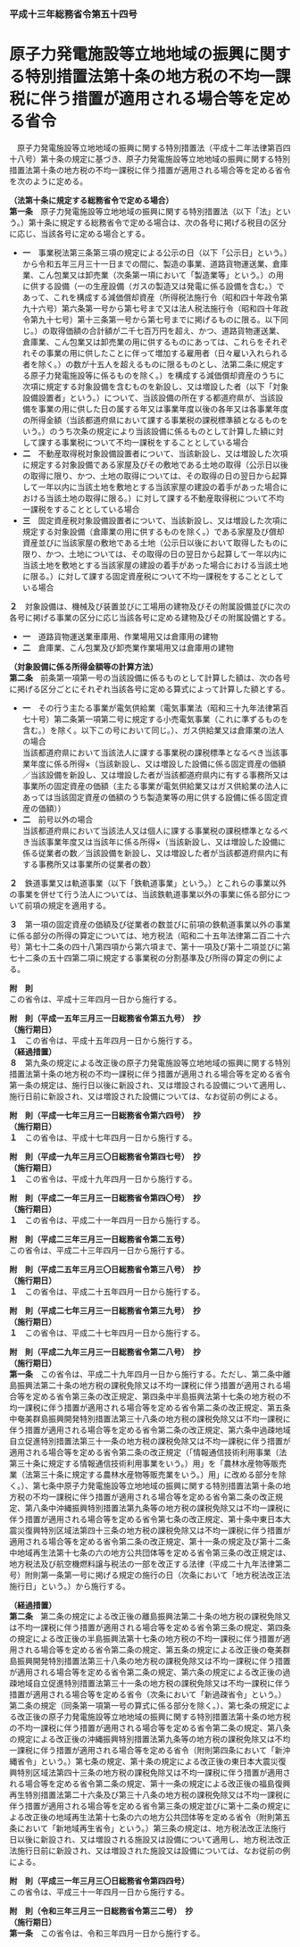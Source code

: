 ### 平成十三年総務省令第五十四号  
# 原子力発電施設等立地地域の振興に関する特別措置法第十条の地方税の不均一課税に伴う措置が適用される場合等を定める省令  
　原子力発電施設等立地地域の振興に関する特別措置法（平成十二年法律第百四十八号）第十条の規定に基づき、原子力発電施設等立地地域の振興に関する特別措置法第十条の地方税の不均一課税に伴う措置が適用される場合等を定める省令を次のように定める。  
  
**（法第十条に規定する総務省令で定める場合）**  
**第一条**　原子力発電施設等立地地域の振興に関する特別措置法（以下「法」という。）第十条に規定する総務省令で定める場合は、次の各号に掲げる税目の区分に応じ、当該各号に定める場合とする。  
* **一**　事業税法第三条第三項の規定による公示の日（以下「公示日」という。）から令和五年三月三十一日までの間に、製造の事業、道路貨物運送業、倉庫業、こん包業又は卸売業（次条第一項において「製造業等」という。）の用に供する設備（一の生産設備（ガスの製造又は発電に係る設備を含む。）であって、これを構成する減価償却資産（所得税法施行令（昭和四十年政令第九十六号）第六条第一号から第七号まで又は法人税法施行令（昭和四十年政令第九十七号）第十三条第一号から第七号までに掲げるものに限る。以下同じ。）の取得価額の合計額が二千七百万円を超え、かつ、道路貨物運送業、倉庫業、こん包業又は卸売業の用に供するものにあっては、これらをそれぞれその事業の用に供したことに伴って増加する雇用者（日々雇い入れられる者を除く。）の数が十五人を超えるものに限るものとし、法第二条に規定する原子力発電施設等に係るものを除く。）を構成する減価償却資産のうちに次項に規定する対象設備を含むものを新設し、又は増設した者（以下「対象設備設置者」という。）について、当該設備の所在する都道府県が、当該設備を事業の用に供した日の属する年又は事業年度以後の各年又は各事業年度の所得金額（当該都道府県において課する事業税の課税標準額となるものをいう。）のうち次条の規定により当該設備に係るものとして計算した額に対して課する事業税について不均一課税をすることとしている場合  
* **二**　不動産取得税対象設備設置者について、当該新設し、又は増設した次項に規定する対象設備である家屋及びその敷地である土地の取得（公示日以後の取得に限り、かつ、土地の取得については、その取得の日の翌日から起算して一年以内に当該土地を敷地とする当該家屋の建設の着手があった場合における当該土地の取得に限る。）に対して課する不動産取得税について不均一課税をすることとしている場合  
* **三**　固定資産税対象設備設置者について、当該新設し、又は増設した次項に規定する対象設備（倉庫業の用に供するものを除く。）である家屋及び償却資産並びに当該家屋の敷地である土地（公示日以後において取得したものに限り、かつ、土地については、その取得の日の翌日から起算して一年以内に当該土地を敷地とする当該家屋の建設の着手があった場合における当該土地に限る。）に対して課する固定資産税について不均一課税をすることとしている場合  
  
**２**　対象設備は、機械及び装置並びに工場用の建物及びその附属設備並びに次の各号に掲げる事業の区分に応じ当該各号に定める建物及びその附属設備とする。  
* **一**　道路貨物運送業車庫用、作業場用又は倉庫用の建物  
* **二**　倉庫業、こん包業及び卸売業作業場用又は倉庫用の建物  
  
**（対象設備に係る所得金額等の計算方法）**  
**第二条**　前条第一項第一号の当該設備に係るものとして計算した額は、次の各号に掲げる区分ごとにそれぞれ当該各号に定める算式によって計算した額とする。  
* **一**　その行う主たる事業が電気供給業（電気事業法（昭和三十九年法律第百七十号）第二条第一項第二号に規定する小売電気事業（これに準ずるものを含む。）を除く。以下この号において同じ。）、ガス供給業又は倉庫業の法人の場合  
当該都道府県において当該法人に課する事業税の課税標準となるべき当該事業年度に係る所得×（当該新設し、又は増設した設備に係る固定資産の価額／当該設備を新設し、又は増設した者が当該都道府県内に有する事務所又は事業所の固定資産の価額（主たる事業が電気供給業又はガス供給業の法人にあっては当該固定資産の価額のうち製造業等の用に供する設備に係る固定資産の価額））  
* **二**　前号以外の場合  
当該都道府県において当該法人又は個人に課する事業税の課税標準となるべき当該事業年度又は当該年に係る所得×（当該新設し、又は増設した設備に係る従業者の数／当該設備を新設し、又は増設した者が当該都道府県内に有する事務所又は事業所の従業者の数）  
  
**２**　鉄道事業又は軌道事業（以下「鉄軌道事業」という。）とこれらの事業以外の事業を併せて行う法人については、当該鉄軌道事業以外の事業に係る部分について前項の規定を適用する。  
  
**３**　第一項の固定資産の価額及び従業者の数並びに前項の鉄軌道事業以外の事業に係る部分の所得の算定については、地方税法（昭和二十五年法律第二百二十六号）第七十二条の四十八第四項から第六項まで、第十一項及び第十二項並びに第七十二条の五十四第二項に規定する事業税の分割基準及び所得の算定の例による。  
  
**附　則**  
この省令は、平成十三年四月一日から施行する。  
  
**附　則（平成一五年三月三一日総務省令第五九号）　抄**  
**（施行期日）**  
**１**　この省令は、平成十五年四月一日から施行する。  
**（経過措置）**  
**８**　第九条の規定による改正後の原子力発電施設等立地地域の振興に関する特別措置法第十条の地方税の不均一課税に伴う措置が適用される場合等を定める省令第一条の規定は、施行日以後に新設され、又は増設される設備について適用し、施行日前に新設され、又は増設された設備については、なお従前の例による。  
  
**附　則（平成一七年三月三一日総務省令第六四号）　抄**  
**（施行期日）**  
**１**　この省令は、平成十七年四月一日から施行する。  
  
**附　則（平成一九年三月三〇日総務省令第四七号）　抄**  
**（施行期日）**  
**１**　この省令は、平成十九年四月一日から施行する。  
  
**附　則（平成二一年三月三一日総務省令第四〇号）　抄**  
**（施行期日）**  
**１**　この省令は、平成二十一年四月一日から施行する。  
  
**附　則（平成二三年三月三一日総務省令第二五号）**  
この省令は、平成二十三年四月一日から施行する。  
  
**附　則（平成二五年三月三〇日総務省令第三八号）　抄**  
**（施行期日）**  
**１**　この省令は、平成二十五年四月一日から施行する。  
  
**附　則（平成二七年三月三一日総務省令第三九号）　抄**  
**（施行期日）**  
**１**　この省令は、平成二十七年四月一日から施行する。  
  
**附　則（平成二九年三月三一日総務省令第二八号）　抄**  
**（施行期日）**  
**第一条**　この省令は、平成二十九年四月一日から施行する。ただし、第二条中離島振興法第二十条の地方税の課税免除又は不均一課税に伴う措置が適用される場合等を定める省令第三条の改正規定、第四条中半島振興法第十七条の地方税の不均一課税に伴う措置が適用される場合等を定める省令第二条の改正規定、第五条中奄美群島振興開発特別措置法第三十八条の地方税の課税免除又は不均一課税に伴う措置が適用される場合等を定める省令第二条の改正規定、第六条中過疎地域自立促進特別措置法第三十一条の地方税の課税免除又は不均一課税に伴う措置が適用される場合等を定める省令第二条の改正規定（「情報通信技術利用事業（法第三十条に規定する情報通信技術利用事業をいう。）用」を「農林水産物等販売業（法第三十条に規定する農林水産物等販売業をいう。）用」に改める部分を除く。）、第七条中原子力発電施設等立地地域の振興に関する特別措置法第十条の地方税の不均一課税に伴う措置が適用される場合等を定める省令第二条の改正規定、第八条中沖縄振興特別措置法第九条等の地方税の課税免除又は不均一課税に伴う措置が適用される場合等を定める省令第七条の改正規定、第十条中東日本大震災復興特別区域法第四十三条の地方税の課税免除又は不均一課税に伴う措置が適用される場合等を定める省令第二条の改正規定、第十一条の規定及び第十二条中地域再生法第十七条の六の地方公共団体等を定める省令第三条の改正規定は、地方税法及び航空機燃料譲与税法の一部を改正する法律（平成二十九年法律第二号）附則第一条第一号に掲げる規定の施行の日（次条において「地方税法改正法施行日」という。）から施行する。  
  
**（経過措置）**  
**第二条**　第二条の規定による改正後の離島振興法第二十条の地方税の課税免除又は不均一課税に伴う措置が適用される場合等を定める省令第三条の規定、第四条の規定による改正後の半島振興法第十七条の地方税の不均一課税に伴う措置が適用される場合等を定める省令第二条の規定、第五条の規定による改正後の奄美群島振興開発特別措置法第三十八条の地方税の課税免除又は不均一課税に伴う措置が適用される場合等を定める省令第二条の規定、第六条の規定による改正後の過疎地域自立促進特別措置法第三十一条の地方税の課税免除又は不均一課税に伴う措置が適用される場合等を定める省令（次条において「新過疎省令」という。）第二条の規定（同条第一項第一号の算式に係る部分を除く。）、第七条の規定による改正後の原子力発電施設等立地地域の振興に関する特別措置法第十条の地方税の不均一課税に伴う措置が適用される場合等を定める省令第二条の規定、第八条の規定による改正後の沖縄振興特別措置法第九条等の地方税の課税免除又は不均一課税に伴う措置が適用される場合等を定める省令（附則第四条において「新沖縄省令」という。）第七条の規定、第十条の規定による改正後の東日本大震災復興特別区域法第四十三条の地方税の課税免除又は不均一課税に伴う措置が適用される場合等を定める省令第二条の規定、第十一条の規定による改正後の福島復興再生特別措置法第二十六条及び第三十八条の地方税の課税免除又は不均一課税に伴う措置が適用される場合等を定める省令第三条の規定並びに第十二条の規定による改正後の地域再生法第十七条の六の地方公共団体等を定める省令（附則第五条において「新地域再生省令」という。）第三条の規定は、地方税法改正法施行日以後に新設され、又は増設される施設又は設備について適用し、地方税法改正法施行日前に新設され、又は増設された施設又は設備については、なお従前の例による。  
  
**附　則（平成三一年三月三〇日総務省令第四四号）**  
この省令は、平成三十一年四月一日から施行する。  
  
**附　則（令和三年三月三一日総務省令第三二号）　抄**  
**（施行期日）**  
**第一条**　この省令は、令和三年四月一日から施行する。  
  
